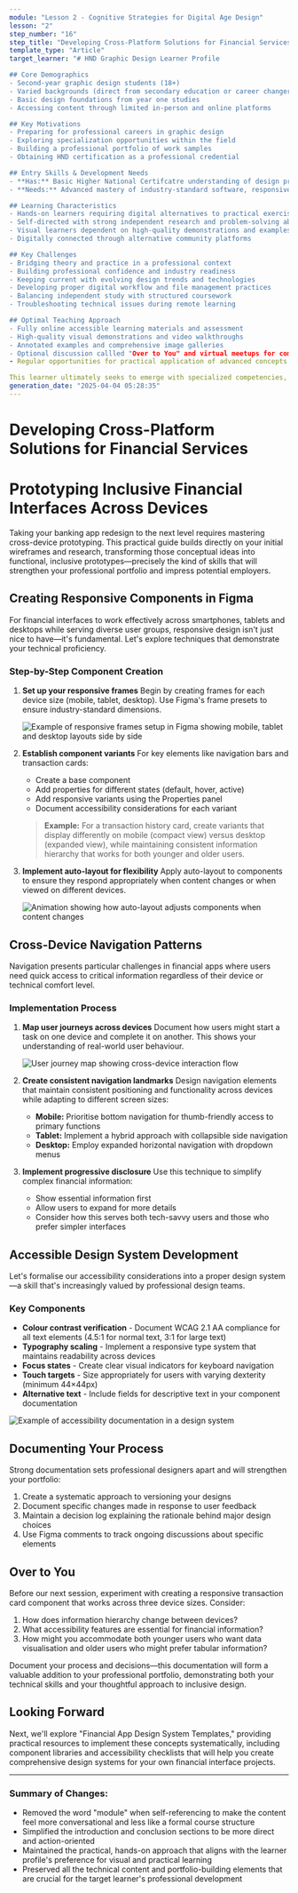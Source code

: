 ```yaml
---
module: "Lesson 2 - Cognitive Strategies for Digital Age Design"
lesson: "2"
step_number: "16"
step_title: "Developing Cross-Platform Solutions for Financial Services"
template_type: "Article"
target_learner: "# HND Graphic Design Learner Profile

## Core Demographics
- Second-year graphic design students (18+)
- Varied backgrounds (direct from secondary education or career changers)
- Basic design foundations from year one studies
- Accessing content through limited in-person and online platforms

## Key Motivations
- Preparing for professional careers in graphic design
- Exploring specialization opportunities within the field
- Building a professional portfolio of work samples
- Obtaining HND certification as a professional credential

## Entry Skills & Development Needs
- **Has:** Basic Higher National Certifcatre understanding of design principles, software tools, creative processes
- **Needs:** Advanced mastery of industry-standard software, responsive design principles, digital prototyping, technical implementation, project management, client communication, presentation techniques

## Learning Characteristics
- Hands-on learners requiring digital alternatives to practical exercises
- Self-directed with strong independent research and problem-solving abilities
- Visual learners dependent on high-quality demonstrations and examples
- Digitally connected through alternative community platforms

## Key Challenges
- Bridging theory and practice in a professional context
- Building professional confidence and industry readiness
- Keeping current with evolving design trends and technologies
- Developing proper digital workflow and file management practices
- Balancing independent study with structured coursework
- Troubleshooting technical issues during remote learning

## Optimal Teaching Approach
- Fully online accessible learning materials and assessment
- High-quality visual demonstrations and video walkthroughs
- Annotated examples and comprehensive image galleries
- Optional discussion callled "Over to You" and virtual meetups for community building
- Regular opportunities for practical application of advanced concepts

This learner ultimately seeks to emerge with specialized competencies, professional confidence, and an industry-ready portfolio that demonstrates their technical proficiency and creative capabilities."
generation_date: "2025-04-04 05:28:35"
---
```


# Developing Cross-Platform Solutions for Financial Services

# Prototyping Inclusive Financial Interfaces Across Devices

Taking your banking app redesign to the next level requires mastering cross-device prototyping. This practical guide builds directly on your initial wireframes and research, transforming those conceptual ideas into functional, inclusive prototypes—precisely the kind of skills that will strengthen your professional portfolio and impress potential employers.

## Creating Responsive Components in Figma

For financial interfaces to work effectively across smartphones, tablets and desktops while serving diverse user groups, responsive design isn't just nice to have—it's fundamental. Let's explore techniques that demonstrate your technical proficiency.

### Step-by-Step Component Creation

1. **Set up your responsive frames**
   Begin by creating frames for each device size (mobile, tablet, desktop). Use Figma's frame presets to ensure industry-standard dimensions.
   
   ![Example of responsive frames setup in Figma showing mobile, tablet and desktop layouts side by side](placeholder-image-responsive-frames.jpg)

2. **Establish component variants**
   For key elements like navigation bars and transaction cards:
   * Create a base component
   * Add properties for different states (default, hover, active)
   * Add responsive variants using the Properties panel
   * Document accessibility considerations for each variant

   > **Example:** For a transaction history card, create variants that display differently on mobile (compact view) versus desktop (expanded view), while maintaining consistent information hierarchy that works for both younger and older users.

3. **Implement auto-layout for flexibility**
   Apply auto-layout to components to ensure they respond appropriately when content changes or when viewed on different devices.
   
   ![Animation showing how auto-layout adjusts components when content changes](placeholder-image-autolayout.jpg)

## Cross-Device Navigation Patterns

Navigation presents particular challenges in financial apps where users need quick access to critical information regardless of their device or technical comfort level.

### Implementation Process

1. **Map user journeys across devices**
   Document how users might start a task on one device and complete it on another. This shows your understanding of real-world user behaviour.
   
   ![User journey map showing cross-device interaction flow](placeholder-image-user-journey.jpg)

2. **Create consistent navigation landmarks**
   Design navigation elements that maintain consistent positioning and functionality across devices while adapting to different screen sizes:
   
   * **Mobile:** Prioritise bottom navigation for thumb-friendly access to primary functions
   * **Tablet:** Implement a hybrid approach with collapsible side navigation
   * **Desktop:** Employ expanded horizontal navigation with dropdown menus

3. **Implement progressive disclosure**
   Use this technique to simplify complex financial information:
   * Show essential information first
   * Allow users to expand for more details
   * Consider how this serves both tech-savvy users and those who prefer simpler interfaces

## Accessible Design System Development

Let's formalise our accessibility considerations into a proper design system—a skill that's increasingly valued by professional design teams.

### Key Components

* **Colour contrast verification** - Document WCAG 2.1 AA compliance for all text elements (4.5:1 for normal text, 3:1 for large text)
* **Typography scaling** - Implement a responsive type system that maintains readability across devices
* **Focus states** - Create clear visual indicators for keyboard navigation
* **Touch targets** - Size appropriately for users with varying dexterity (minimum 44×44px)
* **Alternative text** - Include fields for descriptive text in your component documentation

![Example of accessibility documentation in a design system](placeholder-image-accessibility.jpg)

## Documenting Your Process

Strong documentation sets professional designers apart and will strengthen your portfolio:

1. Create a systematic approach to versioning your designs
2. Document specific changes made in response to user feedback
3. Maintain a decision log explaining the rationale behind major design choices
4. Use Figma comments to track ongoing discussions about specific elements

## Over to You

Before our next session, experiment with creating a responsive transaction card component that works across three device sizes. Consider:

1. How does information hierarchy change between devices?
2. What accessibility features are essential for financial information?
3. How might you accommodate both younger users who want data visualisation and older users who might prefer tabular information?

Document your process and decisions—this documentation will form a valuable addition to your professional portfolio, demonstrating both your technical skills and your thoughtful approach to inclusive design.

## Looking Forward

Next, we'll explore "Financial App Design System Templates," providing practical resources to implement these concepts systematically, including component libraries and accessibility checklists that will help you create comprehensive design systems for your own financial interface projects.

---

### Summary of Changes:

* Removed the word "module" when self-referencing to make the content feel more conversational and less like a formal course structure
* Simplified the introduction and conclusion sections to be more direct and action-oriented
* Maintained the practical, hands-on approach that aligns with the learner profile's preference for visual and practical learning
* Preserved all the technical content and portfolio-building elements that are crucial for the target learner's professional development